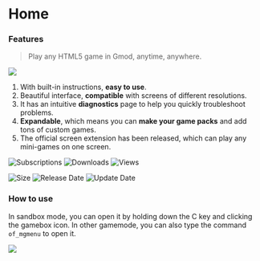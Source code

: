 # Home

### Features

> Play any HTML5 game in Gmod, anytime, anywhere.

![](https://s2.loli.net/2024/01/26/UVu9e24SdF5wi3a.jpg)

1. With built-in instructions, **easy to use**.
2. Beautiful interface, **compatible** with screens of different resolutions.
3. It has an intuitive **diagnostics** page to help you quickly troubleshoot problems.
4. **Expandable**, which means you can **make your game packs** and add tons of custom games.
5. The official screen extension has been released, which can play any mini-games on one screen.

![Subscriptions](https://img.shields.io/steam/subscriptions/3139202986?style=for-the-badge\&color=b4e419) ![Downloads](https://img.shields.io/steam/downloads/3139202986?style=for-the-badge\&color=00adb5) ![Views](https://img.shields.io/steam/views/3139202986?style=for-the-badge\&color=ff5719)

![Size](https://img.shields.io/steam/size/3139202986?style=for-the-badge\&color=2ea043) ![Release Date](https://img.shields.io/steam/release-date/3139202986?style=for-the-badge\&color=ffb300) ![Update Date](https://img.shields.io/steam/update-date/3139202986?style=for-the-badge\&color=515de9)

### How to use

In sandbox mode, you can open it by holding down the C key and clicking the gamebox icon. In other gamemode, you can also type the command `of_mgmenu` to open it.

![](https://s2.loli.net/2024/01/26/dPlzZaMtpfmVICe.jpg)
